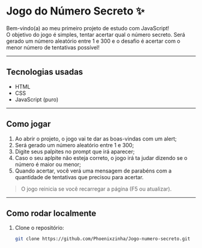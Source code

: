 # Jogo do Número Secreto ✨

Bem-vindo(a) ao meu primeiro projeto de estudo com JavaScript!  
O objetivo do jogo é simples, tentar acertar qual o número secreto.
Será gerado um número aleatório entre 1 e 300 e o desafio é acertar com o menor número de tentativas possível!

---

## Tecnologias usadas

- HTML
- CSS  
- JavaScript (puro)  

---

## Como jogar

1. Ao abrir o projeto, o jogo vai te dar as boas-vindas com um alert;
2. Será gerado um número aleatório entre 1 e 300;
3. Digite seus palpites no prompt que irá aparecer;
4. Caso o seu aplpite não esteja correto, o jogo irá ta judar dizendo se o número é maior ou menor;
5. Quando acertar, você verá uma mensagem de parabéns com a quantidade de tentativas que precisou para acertar.

> O jogo reinicia se você recarregar a página (F5 ou atualizar).

---

## Como rodar localmente

1. Clone o repositório:
   ```bash
   git clone https://github.com/Phoenixzinha/Jogo-numero-secreto.git
